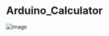 # Arduino_Calculator
![image](https://user-images.githubusercontent.com/74513162/109532611-93ac1980-7ab9-11eb-9475-4d4ab77af8c2.png)
